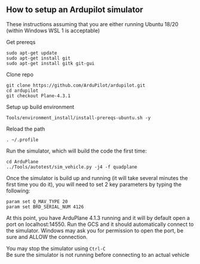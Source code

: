 ## How to setup an Ardupilot simulator

These instructions assuming that you are either running Ubuntu 18/20 (within Windows WSL 1 is acceptable)

Get prereqs
```
sudo apt-get update
sudo apt-get install git
sudo apt-get install gitk git-gui
```
Clone repo
```
git clone https://github.com/ArduPilot/ardupilot.git
cd ardupilot
git checkout Plane-4.3.1
```
Setup up build environment
```
Tools/environment_install/install-prereqs-ubuntu.sh -y
```
Reload the path
```
. ~/.profile
```
Run the simulator, which will build the code the first time:
```
cd ArduPlane
../Tools/autotest/sim_vehicle.py -j4 -f quadplane
```
Once the simulator is build up and running (it will take several minutes the first time you do it), you will need to set 2 key parameters by typing the following:
```
param set Q_MAV_TYPE 20
param set BRD_SERIAL_NUM 4126
```
At this point, you have ArduPlane 4.1.3 running and it will by default open a port on localhost:14550. Run the GCS and it should automatically connect to the simulator. Windows may ask you for permission to open the port, be sure and ALLOW the connection.

You may stop the simulator using ```Ctrl-C```  
Be sure the simulator is not running before connecting to an actual vehicle



